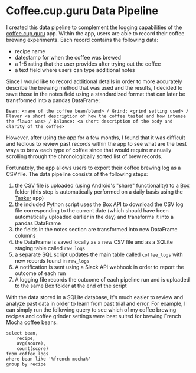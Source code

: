 # Coffee.cup.guru Data Pipeline
I created this data pipeline to complement the logging capabilities of the [coffee.cup.guru](http://coffee.cup.guru/) app. Within the app, users are able to record their coffee brewing experiments. Each record contains the following data:
- recipe name
- datestamp for when the coffee was brewed
- a 1-5 rating that the user provides after trying out the coffee
- a text field where users can type additional notes

Since I would like to record additional details in order to more accurately describe the brewing method that was used and the results, I decided to save those in the notes field using a standardized format that can later be transformed into a pandas DataFrame:
```
Bean: <name of the coffee bean/blend> / Grind: <grind setting used> / Flavor <a short description of how the coffee tasted and how intense the flavor was> / Balance: <a short description of the body and clarity of the coffee>
```
However, after using the app for a few months, I found that it was difficult and tedious to review past records within the app to see what are the best ways to brew each type of coffee since that would require manually scrolling through the chronologically sorted list of brew records.

Fortunately, the app allows users to export their coffee brewing log as a CSV file. The data pipeline consists of the following steps:
1. the CSV file is uploaded (using Android's "share" functionality) to a [Box](https://www.box.com/) folder (this step is automatically performed on a daily basis using the [Tasker](https://tasker.joaoapps.com/) app)
2. the included Python script uses the Box API to download the CSV log file corresponding to the current date (which should have been automatically uploaded earlier in the day) and transforms it into a pandas DataFrame
3. the fields in the notes section are transformed into new DataFrame columns
4. the DataFrame is saved locally as a new CSV file and as a SQLite staging table called `raw_logs`
5. a separate SQL script updates the main table called `coffee_logs` with new records found in `raw_logs`
6. A notification is sent using a Slack API webhook in order to report the outcome of each run
7. A logging file records the outcome of each pipeline run and is uploaded to the same Box folder at the end of the script

With the data stored in a SQLite database, it's much easier to review and analyze past data in order to learn from past trial and error. For example, I can simply run the following query to see which of my coffee brewing recipes and coffee grinder settings were best suited for brewing French Mocha coffee beans:
```
select bean,
	recipe,
    avg(score),
    count(score)
from coffee_logs
where bean like '%french mocha%'
group by recipe
```
